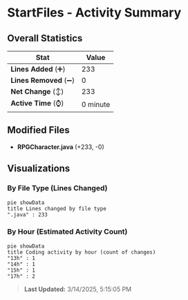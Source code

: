 # StartFiles - Activity Summary 

## Overall Statistics

| Stat                   | Value                                                             |
| ---------------------- | ----------------------------------------------------------------- |
| **Lines Added** (➕)   | 233                                          |
| **Lines Removed** (➖) | 0                                        |
| **Net Change** (↕)    | 233                |
| **Active Time** (⌚)   | 0 minute |


## Modified Files
- **RPGCharacter.java** (+233, -0)

## Visualizations

### By File Type (Lines Changed)

```mermaid
pie showData
title Lines changed by file type
".java" : 233
```

### By Hour (Estimated Activity Count)

```mermaid
pie showData
title Coding activity by hour (count of changes)
"13h" : 1
"14h" : 1
"15h" : 1
"17h" : 2
```


> **Last Updated:** 3/14/2025, 5:15:05 PM